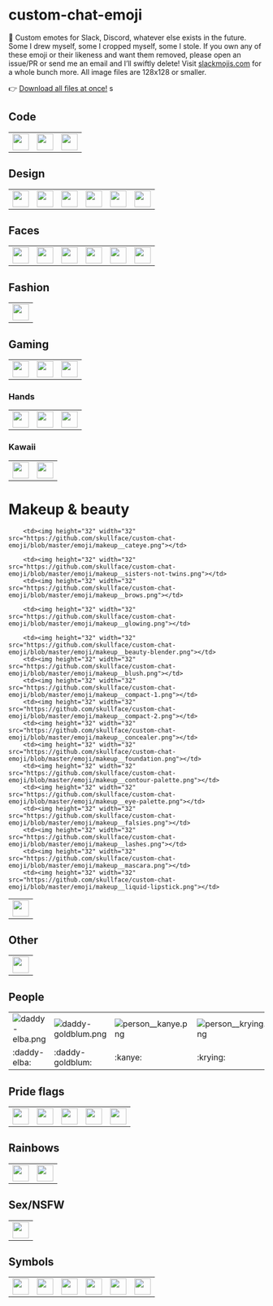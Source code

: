 # custom-chat-emoji

💬 Custom emotes for Slack, Discord, whatever else exists in the future. Some I drew myself, some I cropped myself, some I stole. If you own any of these emoji or their likeness and want them removed, please open an issue/PR or send me an email and I’ll swiftly delete! Visit [slackmojis.com](https://slackmojis.com/) for a whole bunch more. All image files are 128x128 or smaller.

👉 [Download all files at once!](https://github.com/skullface/custom-chat-emoji/archive/master.zip)
s
## Code
<table>
	<tr>
		<td><img height="32" width="32" src="https://github.com/skullface/custom-chat-emoji/blob/master/emoji/code__css.png"></td>
		<td><img height="32" width="32" src="https://github.com/skullface/custom-chat-emoji/blob/master/emoji/code__html5.png"></td>
		<td><img height="32" width="32" src="https://github.com/skullface/custom-chat-emoji/blob/master/emoji/code__sass.png"></td>
  </tr>
</table>

## Design
<table>
	<tr>
		<td><img height="32" width="32" src="https://github.com/skullface/custom-chat-emoji/blob/master/emoji/design__after-effects.png"></td>
		<td><img height="32" width="32" src="https://github.com/skullface/custom-chat-emoji/blob/master/emoji/design__creative-cloud.png"></td>
		<td><img height="32" width="32" src="https://github.com/skullface/custom-chat-emoji/blob/master/emoji/design__illustrator.png"></td>
		<td><img height="32" width="32" src="https://github.com/skullface/custom-chat-emoji/blob/master/emoji/design__indesign.png"></td>
		<td><img height="32" width="32" src="https://github.com/skullface/custom-chat-emoji/blob/master/emoji/design__photoshop.png"></td>
		<td><img height="32" width="32" src="https://github.com/skullface/custom-chat-emoji/blob/master/emoji/design__sketch.png"></td>
  </tr>
</table>

## Faces
<table>
	<tr>
		<td><img height="32" width="32" src="https://github.com/skullface/custom-chat-emoji/blob/master/emoji/face__crying_blood_glasses.gif"></td>
		<td><img height="32" width="32" src="https://github.com/skullface/custom-chat-emoji/blob/master/emoji/face__crying_heart-eyes.png"></td>
		<td><img height="32" width="32" src="https://github.com/skullface/custom-chat-emoji/blob/master/emoji/face__eyes-shifty.gif"></td>
		<td><img height="32" width="32" src="https://github.com/skullface/custom-chat-emoji/blob/master/emoji/face__somanyemotions.gif"></td>
		<td><img height="32" width="32" src="https://github.com/skullface/custom-chat-emoji/blob/master/emoji/face__thinking-flipped.png"></td>
		<td><img height="32" width="32" src="https://github.com/skullface/custom-chat-emoji/blob/master/emoji/face__thinking-flippy.gif"></td>
  </tr>
</table>

## Fashion
<table>
	<tr>
		<td><img height="32" width="32" src="https://github.com/skullface/custom-chat-emoji/blob/master/emoji/fashion__supreme.jpg"></td>
  </tr>
</table>

## Gaming
<table>
	<tr>
		<td><img height="32" width="32" src="https://github.com/skullface/custom-chat-emoji/blob/master/emoji/gaming__pogchamp.png"></td>
		<td><img height="32" width="32" src="https://github.com/skullface/custom-chat-emoji/blob/master/emoji/gaming__splatoon.png"></td>
		<td><img height="32" width="32" src="https://github.com/skullface/custom-chat-emoji/blob/master/emoji/gaming_katamari-prince.gif"></td>
  </tr>
</table>

### Hands
<table>
	<tr>
		<td><img height="32" width="32" src="https://github.com/skullface/custom-chat-emoji/blob/master/emoji/wave__black.gif"></td>
		<td><img height="32" width="32" src="https://github.com/skullface/custom-chat-emoji/blob/master/emoji/wave__paw.gif"></td>
		<td><img height="32" width="32" src="https://github.com/skullface/custom-chat-emoji/blob/master/emoji/wave__white.gif"></td>
  </tr>
</table>

### Kawaii
<table>
	<tr>
		<td><img height="32" width="32" src="https://github.com/skullface/custom-chat-emoji/blob/master/emoji/kawaii__llama-cute.gif"></td>
		<td><img height="32" width="32" src="https://github.com/skullface/custom-chat-emoji/blob/master/emoji/kawaii__llama-yay.gif"></td>
  </tr>
</table>

# Makeup & beauty
<table>
	<tr>
		<td><img height="32" width="32" src="https://github.com/skullface/custom-chat-emoji/blob/master/emoji/makeup__babe.png"></td>

		<td><img height="32" width="32" src="https://github.com/skullface/custom-chat-emoji/blob/master/emoji/makeup__cateye.png"></td>

		<td><img height="32" width="32" src="https://github.com/skullface/custom-chat-emoji/blob/master/emoji/makeup__sisters-not-twins.png"></td>
		<td><img height="32" width="32" src="https://github.com/skullface/custom-chat-emoji/blob/master/emoji/makeup__brows.png"></td>

		<td><img height="32" width="32" src="https://github.com/skullface/custom-chat-emoji/blob/master/emoji/makeup__glowing.png"></td>

		<td><img height="32" width="32" src="https://github.com/skullface/custom-chat-emoji/blob/master/emoji/makeup__beauty-blender.png"></td>
		<td><img height="32" width="32" src="https://github.com/skullface/custom-chat-emoji/blob/master/emoji/makeup__blush.png"></td>
		<td><img height="32" width="32" src="https://github.com/skullface/custom-chat-emoji/blob/master/emoji/makeup__compact-1.png"></td>
		<td><img height="32" width="32" src="https://github.com/skullface/custom-chat-emoji/blob/master/emoji/makeup__compact-2.png"></td>
		<td><img height="32" width="32" src="https://github.com/skullface/custom-chat-emoji/blob/master/emoji/makeup__concealer.png"></td>
		<td><img height="32" width="32" src="https://github.com/skullface/custom-chat-emoji/blob/master/emoji/makeup__foundation.png"></td>
		<td><img height="32" width="32" src="https://github.com/skullface/custom-chat-emoji/blob/master/emoji/makeup__contour-palette.png"></td>
		<td><img height="32" width="32" src="https://github.com/skullface/custom-chat-emoji/blob/master/emoji/makeup__eye-palette.png"></td>
		<td><img height="32" width="32" src="https://github.com/skullface/custom-chat-emoji/blob/master/emoji/makeup__falsies.png"></td>
		<td><img height="32" width="32" src="https://github.com/skullface/custom-chat-emoji/blob/master/emoji/makeup__lashes.png"></td>
		<td><img height="32" width="32" src="https://github.com/skullface/custom-chat-emoji/blob/master/emoji/makeup__mascara.png"></td>
		<td><img height="32" width="32" src="https://github.com/skullface/custom-chat-emoji/blob/master/emoji/makeup__liquid-lipstick.png"></td>
  </tr>
</table>

## Other
<table>
	<tr>
		<td><img height="32" width="32" src="https://github.com/skullface/custom-chat-emoji/blob/master/emoji/boom.gif"></td>
    </tr>
</table>

## People
<table>
	<tr>
		<td><img alt="daddy-elba.png" src="https://github.com/skullface/custom-chat-emoji/blob/master/emoji/daddy-elba.png"></td>
		<td><img alt="daddy-goldblum.png" src="https://github.com/skullface/custom-chat-emoji/blob/master/emoji/daddy-goldblum.png"></td>
		<td><img alt="person__kanye.png" src="https://github.com/skullface/custom-chat-emoji/blob/master/emoji/person__kanye.png"></td>
		<td><img alt="person__krying.png" src="https://github.com/skullface/custom-chat-emoji/blob/master/emoji/person__krying.png"></td>
	</tr>
	<tr>
		<td>:daddy-elba:</td>
		<td>:daddy-goldblum:</td>
		<td>:kanye:</td>
		<td>:krying:</td>
	</tr>
</table>

## Pride flags
<table>
	<tr>
		<td><img height="32" width="32" src="https://github.com/skullface/custom-chat-emoji/blob/master/emoji/flag__ace-demi.png"></td>
		<td><img height="32" width="32" src="https://github.com/skullface/custom-chat-emoji/blob/master/emoji/flag__enby.png"></td>
		<td><img height="32" width="32" src="https://github.com/skullface/custom-chat-emoji/blob/master/emoji/flag__intersex.png"></td>
		<td><img height="32" width="32" src="https://github.com/skullface/custom-chat-emoji/blob/master/emoji/flag__pan.png"></td>
		<td><img height="32" width="32" src="https://github.com/skullface/custom-chat-emoji/blob/master/emoji/flag__trans.png"></td>  
  </tr>
</table>

## Rainbows
<table>
	<tr>
		<td><img height="32" width="32" src="https://github.com/skullface/custom-chat-emoji/blob/master/emoji/rainbow__bounce.gif"></td>
		<td><img height="32" width="32" src="https://github.com/skullface/custom-chat-emoji/blob/master/emoji/rainbow__sheep.gif"></td>
  </tr>
</table>

## Sex/NSFW
<table>
	<tr>
		<td><img height="32" width="32" src="https://github.com/skullface/custom-chat-emoji/blob/master/emoji/daddy.gif"></td>
  </tr>
</table>

## Symbols
<table>
	<tr>
		<td><img height="32" width="32" src="https://github.com/skullface/custom-chat-emoji/blob/master/emoji/symbol__100-420.png"></td>
		<td><img height="32" width="32" src="https://github.com/skullface/custom-chat-emoji/blob/master/emoji/symbol__100-1000.png"></td>
		<td><img height="32" width="32" src="https://github.com/skullface/custom-chat-emoji/blob/master/emoji/symbol__100-zed.png"></td>
		<td><img height="32" width="32" src="https://github.com/skullface/custom-chat-emoji/blob/master/emoji/symbol__glittering.gif"></td>
		<td><img height="32" width="32" src="https://github.com/skullface/custom-chat-emoji/blob/master/emoji/symbol__heart_bi-sparkles.png"></td>
		<td><img height="32" width="32" src="https://github.com/skullface/custom-chat-emoji/blob/master/emoji/symbol__heart_goth.png"></td>
  </tr>
</table>
